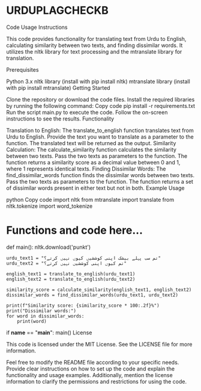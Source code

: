 # URDUPLAGCHECKB 
Code Usage Instructions

This code provides functionality for translating text from Urdu to English, calculating similarity between two texts, and finding dissimilar words. It utilizes the nltk library for text processing and the mtranslate library for translation.

Prerequisites

Python 3.x
nltk library (install with pip install nltk)
mtranslate library (install with pip install mtranslate)
Getting Started

Clone the repository or download the code files.
Install the required libraries by running the following command:
Copy code
pip install -r requirements.txt
Run the script main.py to execute the code.
Follow the on-screen instructions to see the results.
Functionality

Translation to English:
The translate_to_english function translates text from Urdu to English.
Provide the text you want to translate as a parameter to the function.
The translated text will be returned as the output.
Similarity Calculation:
The calculate_similarity function calculates the similarity between two texts.
Pass the two texts as parameters to the function.
The function returns a similarity score as a decimal value between 0 and 1, where 1 represents identical texts.
Finding Dissimilar Words:
The find_dissimilar_words function finds the dissimilar words between two texts.
Pass the two texts as parameters to the function.
The function returns a set of dissimilar words present in either text but not in both.
Example Usage

python
Copy code
import nltk
from mtranslate import translate
from nltk.tokenize import word_tokenize

# Functions and code here...

def main():
    nltk.download('punkt')
    
    urdu_text1 = "تم سب پہلے بیشک اپنی کوششیں کیوں نہیں کرتے؟"
    urdu_text2 = "تم کیوں اپنی کوششیں نہیں کرتے؟"

    english_text1 = translate_to_english(urdu_text1)
    english_text2 = translate_to_english(urdu_text2)

    similarity_score = calculate_similarity(english_text1, english_text2)
    dissimilar_words = find_dissimilar_words(urdu_text1, urdu_text2)

    print(f"Similarity score: {similarity_score * 100:.2f}%")
    print("Dissimilar words:")
    for word in dissimilar_words:
        print(word)

if __name__ == "__main__":
    main()
License

This code is licensed under the MIT License. See the LICENSE file for more information.

Feel free to modify the README file according to your specific needs. Provide clear instructions on how to set up the code and explain the functionality and usage examples. Additionally, mention the license information to clarify the permissions and restrictions for using the code.
